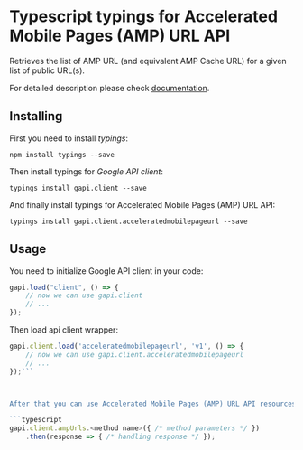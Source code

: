 # Typescript typings for Accelerated Mobile Pages (AMP) URL API
Retrieves the list of AMP URL (and equivalent AMP Cache URL) for a given list of public URL(s).

For detailed description please check [documentation](https://developers.google.com/amp/cache/).

## Installing

First you need to install *typings*:
```
npm install typings --save 
```

Then install typings for *Google API client*:
```
typings install gapi.client --save 
```

And finally install typings for Accelerated Mobile Pages (AMP) URL API:
```
typings install gapi.client.acceleratedmobilepageurl --save 
```

## Usage

You need to initialize Google API client in your code:
```typescript
gapi.load("client", () => { 
    // now we can use gapi.client
    // ... 
});
```

Then load api client wrapper:
```typescript
gapi.client.load('acceleratedmobilepageurl', 'v1', () => {
    // now we can use gapi.client.acceleratedmobilepageurl
    // ... 
});```



After that you can use Accelerated Mobile Pages (AMP) URL API resources:

```typescript
gapi.client.ampUrls.<method name>({ /* method parameters */ })
    .then(response => { /* handling response */ });
```